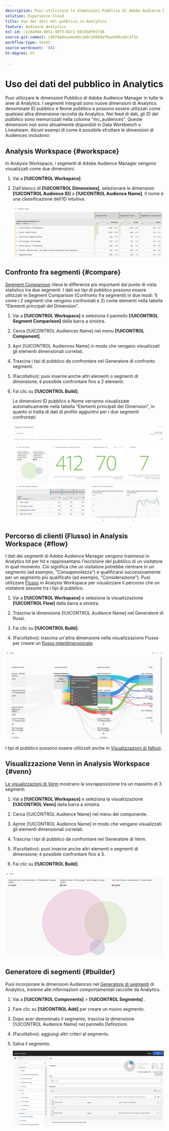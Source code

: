 ```yaml
---
description: Puoi utilizzare le dimensioni Pubblico di Adobe Audience Manager in tutte le aree di Analytics. I segmenti integrati sono nuove dimensioni di Analytics denominate ID pubblico e Nome pubblico e possono essere utilizzati come qualsiasi altra dimensione raccolta da Analytics. Nei feed di dati, gli ID del pubblico sono memorizzati nella colonna "mc_audiences". Queste dimensioni non sono attualmente disponibili in Data Workbench o Livestream. Alcuni esempi di come è possibile sfruttare le dimensioni di Audiences includono
solution: Experience Cloud
title: Uso dei dati del pubblico in Analytics
feature: Audience Analytics
exl-id: c1c0a9de-4051-4073-82c1-5615b0f01fa9
source-git-commit: c947de8eaa4e4dc3a0c10989ef6ae450cebc1f3e
workflow-type: tm+mt
source-wordcount: '541'
ht-degree: 5%

---
```


# Uso dei dati del pubblico in Analytics

Puoi utilizzare le dimensioni Pubblico di Adobe Audience Manager in tutte le aree di Analytics. I segmenti integrati sono nuove dimensioni di Analytics denominate ID pubblico e Nome pubblico e possono essere utilizzati come qualsiasi altra dimensione raccolta da Analytics. Nei feed di dati, gli ID del pubblico sono memorizzati nella colonna &quot;mc_audiences&quot;. Queste dimensioni non sono attualmente disponibili in Data Workbench o Livestream. Alcuni esempi di come è possibile sfruttare le dimensioni di Audiences includono:

## Analysis Workspace {#workspace}

In Analysis Workspace, i segmenti di Adobe Audience Manager vengono visualizzati come due dimensioni.

1. Vai a **[!UICONTROL Workspace]**.
1. Dall&#39;elenco di **[!UICONTROL Dimensions]**, selezionare le dimensioni **[!UICONTROL Audience ID]** o **[!UICONTROL Audience Name]**. Il nome è una classificazione dell’ID intuitiva.

   ![](assets/aw-mcaudiences.png)

## Confronto fra segmenti {#compare}

[Segment Comparison](https://experienceleague.adobe.com/docs/analytics/analyze/analysis-workspace/panels/segment-comparison/segment-comparison.html?lang=it) rileva le differenze più importanti dal punto di vista statistico tra due segmenti. I dati sui tipi di pubblico possono essere utilizzati in Segment Comparison (Confronto fra segmenti) in due modi: 1) come i 2 segmenti che vengono confrontati e 2) come elementi nella tabella &quot;Elementi principali del Dimension&quot;.

1. Vai a **[!UICONTROL Workspace]** e seleziona il pannello **[!UICONTROL Segment Comparison]** dalla barra a sinistra.

1. Cerca [!UICONTROL Audiences Name] nel menu **[!UICONTROL Component]**.

1. Apri [!UICONTROL Audiences Name] in modo che vengano visualizzati gli elementi dimensionali correlati.
1. Trascina i tipi di pubblico da confrontare nel Generatore di confronto segmenti.
1. (Facoltativo): puoi inserire anche altri elementi o segmenti di dimensione; è possibile confrontare fino a 2 elementi.
1. Fai clic su **[!UICONTROL Build]**.

   Le dimensioni ID pubblico e Nome verranno visualizzate automaticamente nella tabella &quot;Elementi principali del Dimension&quot;, in quanto si tratta di dati di profilo aggiuntivi per i due segmenti confrontati.

   ![](assets/aud-segcompare.png)

## Percorso di clienti (Flusso) in Analysis Workspace {#flow}

I dati dei segmenti di Adobe Audience Manager vengono trasmessi in Analytics hit per hit e rappresentano l’iscrizione del pubblico di un visitatore in quel momento. Ciò significa che un visitatore potrebbe rientrare in un segmento (ad esempio, &quot;Consapevolezza&quot;) e qualificarsi successivamente per un segmento più qualificato (ad esempio, &quot;Considerazione&quot;). Puoi utilizzare [Flusso](https://experienceleague.adobe.com/docs/analytics/analyze/analysis-workspace/visualizations/fallout/fallout-flow.html?lang=it) in Analysis Workspace per visualizzare il percorso che un visitatore assume tra i tipi di pubblico.

1. Vai a **[!UICONTROL Workspace]** e seleziona la visualizzazione **[!UICONTROL Flow]** dalla barra a sinistra.

1. Trascina la dimensione [!UICONTROL Audience Name] nel Generatore di flussi.
1. Fai clic su **[!UICONTROL Build]**.
1. (Facoltativo): trascina un&#39;altra dimensione nella visualizzazione Flusso per creare un [flusso interdimensionale](https://experienceleague.adobe.com/docs/analytics/analyze/analysis-workspace/visualizations/flow/multi-dimensional-flow.html).

![](assets/flow-aamaudiences.png)

I tipi di pubblico possono essere utilizzati anche in [Visualizzazioni di fallout](https://experienceleague.adobe.com/docs/analytics/analyze/analysis-workspace/visualizations/fallout/fallout-flow.html?lang=it).

## Visualizzazione Venn in Analysis Workspace {#venn}

[Le visualizzazioni di Venn](https://experienceleague.adobe.com/docs/analytics/analyze/analysis-workspace/visualizations/venn.html?lang=it) mostrano la sovrapposizione tra un massimo di 3 segmenti.

1. Vai a **[!UICONTROL Workspace]** e seleziona la visualizzazione **[!UICONTROL Venn]** dalla barra a sinistra.

1. Cerca [!UICONTROL Audience Name] nel menu del componente.
1. Aprire [!UICONTROL Audience Name] in modo che vengano visualizzati gli elementi dimensionali correlati.
1. Trascina i tipi di pubblico da confrontare nel Generatore di Venn.
1. (Facoltativo): puoi inserire anche altri elementi o segmenti di dimensione; è possibile confrontare fino a 3.
1. Fai clic su **[!UICONTROL Build]**.

![](assets/venn-viz.png)

## Generatore di segmenti {#builder}

Puoi incorporare le dimensioni Audiences nel [Generatore di segmenti](/help/components/segmentation/segmentation-workflow/seg-build.md) di Analytics, insieme alle informazioni comportamentali raccolte da Analytics.

1. Vai a **[!UICONTROL Components]** > **[!UICONTROL Segments]** .
1. Fare clic su **[!UICONTROL Add]** per creare un nuovo segmento.
1. Dopo aver denominato il segmento, trascina la dimensione [!UICONTROL Audience Name] nel pannello Definizioni.
1. (Facoltativo): aggiungi altri criteri al segmento.
1. Salva il segmento.

   ![](assets/aud-segbuilder.png)

